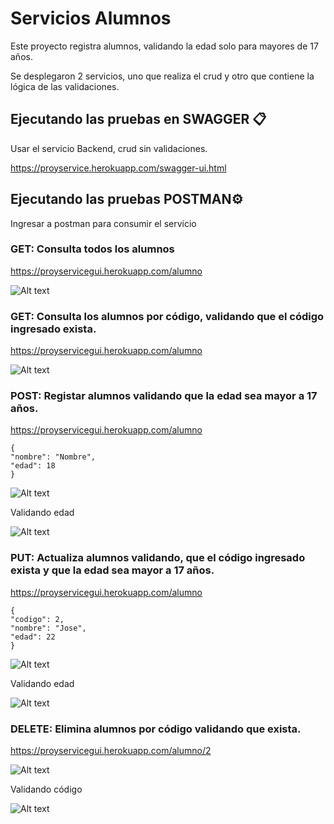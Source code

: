 # Servicios Alumnos

Este proyecto registra alumnos, validando la edad solo para mayores de 17 años.

Se desplegaron 2 servicios, uno que realiza el crud y otro que contiene la lógica de las validaciones.

## Ejecutando las pruebas en SWAGGER 📋

Usar el servicio Backend, crud sin validaciones.

https://proyservice.herokuapp.com/swagger-ui.html


## Ejecutando las pruebas POSTMAN⚙️

Ingresar a postman para consumir el servicio

### GET: Consulta todos los alumnos
https://proyservicegui.herokuapp.com/alumno

![Alt text](https://raw.githubusercontent.com/augustosrb/proy-service/main/assets/GET.jpg)

### GET: Consulta los alumnos por código, validando que el código ingresado exista.
https://proyservicegui.herokuapp.com/alumno

![Alt text](https://raw.githubusercontent.com/augustosrb/proy-service/main/assets/getID.jpg)

### POST: Registar alumnos validando que la edad sea mayor a 17 años.
https://proyservicegui.herokuapp.com/alumno
```
{
"nombre": "Nombre",
"edad": 18
}
```

![Alt text](https://raw.githubusercontent.com/augustosrb/proy-service/main/assets/post-OK.jpg)


Validando edad

![Alt text](https://raw.githubusercontent.com/augustosrb/proy-service/main/assets/post.jpg)


### PUT: Actualiza alumnos validando, que el código ingresado exista y  que la edad sea mayor a 17 años.

https://proyservicegui.herokuapp.com/alumno
```
{
"codigo": 2,
"nombre": "Jose",
"edad": 22
}
```
![Alt text](https://raw.githubusercontent.com/augustosrb/proy-service/main/assets/putOK.jpg)

Validando edad

![Alt text](https://raw.githubusercontent.com/augustosrb/proy-service/main/assets/putFAIL.jpg)

### DELETE: Elimina alumnos por código validando que exista.

https://proyservicegui.herokuapp.com/alumno/2

![Alt text](https://raw.githubusercontent.com/augustosrb/proy-service/main/assets/DeleteOK.jpg)

Validando código

![Alt text](https://raw.githubusercontent.com/augustosrb/proy-service/main/assets/DeleteFail.jpg)
